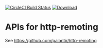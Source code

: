 [![CircleCI Build Status](https://circleci.com/gh/palantir/http-remoting-api/tree/develop.svg?style=shield)](https://circleci.com/gh/palantir/http-remoting-api)
[![Download](https://api.bintray.com/packages/palantir/releases/http-remoting-api/images/download.svg) ](https://bintray.com/palantir/releases/http-remoting-api/_latestVersion)

# APIs for http-remoting

See https://github.com/palantir/http-remoting

